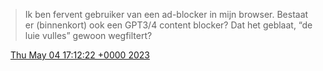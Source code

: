 > Ik ben fervent gebruiker van een ad\-blocker in mijn browser\. Bestaat er \(binnenkort\) ook een GPT3/4 content blocker? Dat het geblaat, “de luie vulles” gewoon wegfiltert?

<img src="../../media/tweet.ico" width="12" /> [Thu May 04 17:12:22 +0000 2023](https://twitter.com/DromerDenker/status/1654172127237373958)